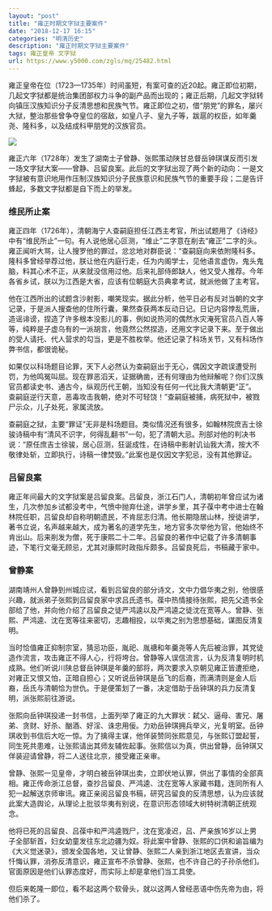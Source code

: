 ```yaml
---
layout: "post"
title: "雍正时期文字狱主要案件"
date: "2018-12-17 16:15"
categories: "明清历史"
description: "雍正时期文字狱主要案件"
tags: 雍正皇帝 文字狱
url: https://www.y5000.com/zgls/mq/25482.html
---
```






雍正皇帝在位（1723—1735年）时间虽短，有案可查的近20起。雍正即位初期，几起文字狱都是统治集团部权力斗争的副产品而出现的；雍正后期，几起文字狱转向镇压汉族知识分子反清思想和民族气节。雍正即位之初，借“朋党”的罪名，屡兴大狱，整治那些曾争夺皇位的宿敌，如皇八子、皇九子等，跋扈的权臣，如年羹尧、隆科多，以及结成科甲朋党的汉族官员。

![](https://img.y5000.com/uploads/allimg/170913/8-1F913093024952.jpg)

雍正六年（1728年）发生了湖南士子曾静、张熙策动陕甘总督岳钟琪谋反而引发一场文字狱大案——曾静、吕留良案。此后的文字狱出现了两个新的动向：一是文字狱被有意识地用作压制汉族知识分子民族意识和民族气节的重要手段；二是告讦蜂起，多数文字狱都是自下而上的举发。

###  维民所止案

雍正四年（1726年），清朝海宁人查嗣庭担任江西主考官，所出试题用了《诗经》中有“维民所止”一句。有人说他居心叵测，“维止”二字意在削去“雍正”二字的头。雍正闻听大骂，让人搜罗他的罪过，忿忿地对群臣说：“查嗣庭向来依附隆科多。隆科多曾经举荐过他，朕让他在内庭行走，任为内阁学士，见他语言虚伪，鬼头鬼脑，料其心术不正，从来就没信用过他。后来礼部侍郎缺人，他又受人推荐。今年各省乡试，朕以为江西是大省，应该有位朝庭大员典拿考试，就派他做了主考官。

他在江西所出的试题含沙射影，嘲笑现实。据此分析，他平日必有反对当朝的文字记录，于是派人搜查他的住所行囊，果然查获两本反动日记。日记内容悖乱荒唐，造谣诽谤，捏造了许多根本没影儿的事，例如说热河的偶然水灾淹死官员八百人等等，纯粹是子虚乌有的一派胡言，他竟然公然捏造，还用文字记录下来。至于做出的受人请托、代人营求的勾当，更是不胜枚举。他还记录了科场关节，又有科场作弊书信，都很诡秘。

如果仅以科场题目论罪，天下人必然认为查嗣庭出于无心，偶因文字疏误遭受刑罚，为他鸣冤叫屈。现在罪恶滔天，证据确凿，还有何理由为他辩解呢？你们汉族官员都读史书、通古今，纵观历代王朝，当知没有任何一代比我大清朝更“正”。
查嗣庭逆行天意，恶毒攻击我朝，绝对不可轻饶！”查嗣庭被捕，病死狱中，被戮尸示众，儿子处死，家属流放。

查嗣庭之狱，主要“罪证”无非是科场题目。类似情况还有很多，如翰林院庶吉士徐骏诗稿中有“清风不识字，何得乱翻书”一句，犯了清朝大忌。刑部对他的判决书说：“原任庶吉士徐骏，居心叵测，狂诞成性，在诗稿中影射讥讪我大清，按大不敬律处斩，立即执行，诗稿一律焚毁。”此案也是仅因文字犯忌，没有其他罪证。

###  吕留良案

雍正年间最大的文字狱案是吕留良案。吕留良，浙江石门人，清朝初年曾应试为诸生，几次参加乡试都没考中，气愤中抛弃仕途，讲学乡里，其子葆中考中进士在翰林院任职，吕留良却自称明朝遗民，不肯屈志归清。他长期隐居山林，授徒讲学，著书立说，名声越来越大，成为著名的道学先生，地方官多次举他为官，他始终不肯出山。后来削发为僧，死于康熙二十二年。吕留良的著作中记载了许多清朝事迹，下笔行文毫无顾忌，尤其对康熙时政指斥颇多。吕留良死后，书稿藏于家中。

###  曾静案

湖南靖州人曾静到州城应试，看到吕留良的部分诗文，文中力倡华夷之别，他很感兴趣，就派弟子张熙到吕留良家中求吕氏遗书。葆中热情接待张熙，把先父遗书全部给了他，并向他介绍了吕留良之徒严鸿逵以及严鸿逵之徒沈在宽等人。曾静、张熙、严鸿逵、沈在宽等往来密切，志趣相投，以华夷之别为思想基础，谋图反清复明。

当时恰值雍正抑制宗室，猜忌功臣，胤祀、胤禟和年羹尧等人先后被治罪，其党徒造作流言，攻击雍正不得人心，行将垮台。曾静等人误信流言，认为反清复明时机成熟。他们听说川陕总督岳钟琪是年羹的部将，两次要求入京朝见雍正皆遭拒绝，对雍正又恨又怕，正暗自担心；又听说岳钟琪是岳飞的后裔，而满清则是金人后裔，岳氏与清朝恰为世仇。于是便策划了一番，决定借助于岳钟琪的兵力反清复明，派张熙前往游说。

张熙向岳钟琪投递一封书信，上面列举了雍正的九大罪状：弑父、逼母、害兄、屠弟、贪财、好杀、酗酒、好淫、诛忠用佞。力劝岳钟琪拥兵举义，光复明室。岳钟琪收到书信后大吃一惊。为了擒得主谋，他佯装赞同张熙意见，与张熙订盟起誓，同生死共患难，让张熙请出其师友辅佐起事。张熙信以为真，供出曾静，岳钟琪又佯装迎请曾静，将二人送往北京，接受雍正亲审。

曾静、张熙一见皇帝，才明白被岳钟琪出卖，立即伏地认罪，供出了事情的全部真相。雍正传命浙江总督，查抄吕留良、严鸿逵、沈在宽等人家藏书籍，连同所有人犯一起解送京师审讯。雍正亲阅吕留良书稿，研究吕留良的反清思想，认为应该就此案大造舆论，从理论上批驳华夷有别说，在意识形态领域大树特树清朝正统观念。

他将已死的吕留良、吕葆中和严鸿逵戮尸，沈在宽凌迟，吕、严亲族16岁以上男子全部斩首，妇女幼童发往东北边疆为奴。将此案中曾静、张熙的口供和谕旨编为《大义觉迷录》，颁发全国各地，又让曾静、张熙二人亲到浙江地区去宣讲，当众忏悔认罪，消弥反清意识，雍正宣布不杀曾静、张熙，也不许自己的子孙杀他们。官面原因是他们认罪态度好，而实际上却是拿他们当工具使。

但后来乾隆一即位，看不起这两个软骨头，就以这两人曾经恶语中伤先帝为由，将他们杀了。
